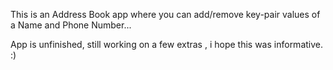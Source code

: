 This is an Address Book app where you can add/remove key-pair values of a Name and Phone Number...




App is unfinished, still working on a few extras , i hope this was informative. :) 

